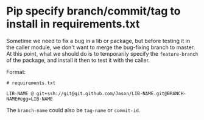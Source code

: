 # Pip specify branch/commit/tag to install in requirements.txt

Sometime we need to fix a bug in a lib or package, but before testing it in the caller module, we don't want to merge the bug-fixing branch to master.
At this point, what we should do is to temporarily specify the `feature-branch` of the package, and install it then to test it with the caller.

Format:
```
# requirements.txt

LIB-NAME @ git+ssh://git@git.github.com/Jason/LIB-NAME.git@BRANCH-NAME#egg=LIB-NAME
```

The `branch-name` could also be `tag-name` or `commit-id`.